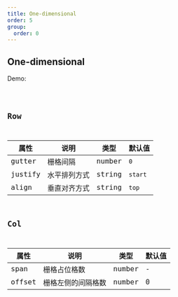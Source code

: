```yaml
---
title: One-dimensional
order: 5
group:
  order: 0
---
```


## One-dimensional

Demo:

<code src="./one-dimensional/index.tsx" />

## Row

| 属性 | 说明 | 类型 | 默认值 |
| --- | --- | ---- | --- |
| gutter | 栅格间隔 | number | `0` |
| justify | 水平排列方式 | string | `start` |
| align | 垂直对齐方式 | string | `top` |

## Col

| 属性 | 说明 | 类型 | 默认值 |
| --- | --- | ---- | --- |
| span | 栅格占位格数 | number | - |
| offset | 栅格左侧的间隔格数 | number | 0 |